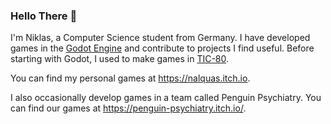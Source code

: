 ### Hello There 👋
I'm Niklas, a Computer Science student from Germany. I have developed games in the [Godot Engine](https://godotengine.org/) and contribute to projects I find useful.
Before starting with Godot, I used to make games in [TIC-80](https://tic80.com/).

You can find my personal games at https://nalquas.itch.io.

I also occasionally develop games in a team called Penguin Psychiatry.
You can find our games at https://penguin-psychiatry.itch.io/.

<!--
**nalquas/nalquas** is a ✨ _special_ ✨ repository because its `README.md` (this file) appears on your GitHub profile.

Here are some ideas to get you started:

- 🔭 I’m currently working on ...
- 🌱 I’m currently learning ...
- 👯 I’m looking to collaborate on ...
- 🤔 I’m looking for help with ...
- 💬 Ask me about ...
- 📫 How to reach me: ...
- 😄 Pronouns: ...
- ⚡ Fun fact: ...
-->
